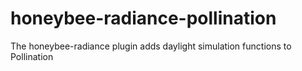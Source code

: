 # honeybee-radiance-pollination
The honeybee-radiance plugin adds daylight simulation functions to Pollination
